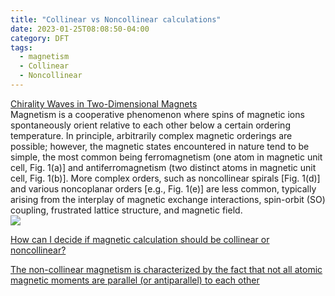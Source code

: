 ```yaml
---
title: "Collinear vs Noncollinear calculations"
date: 2023-01-25T08:08:50-04:00
category: DFT
tags:
  - magnetism
  - Collinear
  - Noncollinear
---
```





[Chirality Waves in Two-Dimensional Magnets](https://doi.org/10.1103/PhysRevLett.108.096403)  
Magnetism is a cooperative phenomenon where spins of magnetic ions spontaneously orient relative to each other below a certain ordering temperature. In principle, arbitrarily complex magnetic orderings are possible; however, the magnetic states encountered in nature tend to be simple, the most common being ferromagnetism (one atom in magnetic unit cell, Fig. 1(a)] and antiferromagnetism (two distinct atoms in magnetic unit cell, Fig. 1(b)]. More complex orders, such as noncollinear spirals [Fig. 1(d)] and various noncoplanar orders [e.g., Fig. 1(e)] are less common, typically arising from the interplay of magnetic exchange interactions, spin-orbit (SO) coupling, frustrated lattice structure, and magnetic field.  
<img src="https://journals.aps.org/prl/article/10.1103/PhysRevLett.108.096403/figures/1/medium">



[How can I decide if magnetic calculation should be collinear or noncollinear?](https://www.researchgate.net/post/How-can-I-decide-if-magnetic-calculation-should-be-collinear-or-noncollinear-from-DFT-using-VASP-or-any-other-code)  

[The non-collinear magnetism is characterized by the fact that not all atomic magnetic moments are parallel (or antiparallel) to each other](https://www.researchgate.net/post/Are_there_examples_of_collinear_and_non-collinear_magnetism)  




